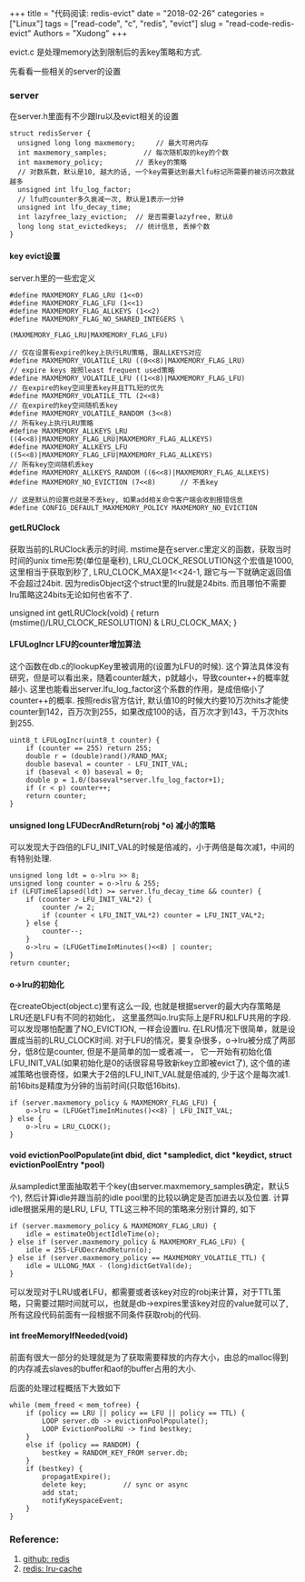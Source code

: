 +++
title = "代码阅读: redis-evict"
date = "2018-02-26"
categories = ["Linux"]
tags = ["read-code", "c", "redis", "evict"]
slug = "read-code-redis-evict"
Authors = "Xudong"
+++


evict.c 是处理memory达到限制后的丢key策略和方式.

先看看一些相关的server的设置

### server
在server.h里面有不少跟lru以及evict相关的设置

    struct redisServer {
      unsigned long long maxmemory;     // 最大可用内存
      int maxmemory_samples;         // 每次随机取的key的个数
      int maxmemory_policy;        // 丢key的策略
      // 对数系数，默认是10, 越大的话, 一个key需要达到最大lfu标记所需要的被访问次数就越多
      unsigned int lfu_log_factor;
      // lfu的counter多久衰减一次, 默认是1表示一分钟
      unsigned int lfu_decay_time;
      int lazyfree_lazy_eviction;  // 是否需要lazyfree, 默认0
      long long stat_evictedkeys;  // 统计信息, 丢掉个数
    }

#### key evict设置
server.h里的一些宏定义

    #define MAXMEMORY_FLAG_LRU (1<<0)
    #define MAXMEMORY_FLAG_LFU (1<<1)
    #define MAXMEMORY_FLAG_ALLKEYS (1<<2)
    #define MAXMEMORY_FLAG_NO_SHARED_INTEGERS \
                                        (MAXMEMORY_FLAG_LRU|MAXMEMORY_FLAG_LFU)

    // 仅在设置有expire的key上执行LRU策略, 跟ALLKEYS对应
    #define MAXMEMORY_VOLATILE_LRU ((0<<8)|MAXMEMORY_FLAG_LRU)
    // expire keys 按照least frequent used策略
    #define MAXMEMORY_VOLATILE_LFU ((1<<8)|MAXMEMORY_FLAG_LFU)
    // 在expire的key空间里丢key并且TTL短的优先
    #define MAXMEMORY_VOLATILE_TTL (2<<8)
    // 在expire的key空间随机丢key
    #define MAXMEMORY_VOLATILE_RANDOM (3<<8)
    // 所有key上执行LRU策略
    #define MAXMEMORY_ALLKEYS_LRU ((4<<8)|MAXMEMORY_FLAG_LRU|MAXMEMORY_FLAG_ALLKEYS)
    #define MAXMEMORY_ALLKEYS_LFU ((5<<8)|MAXMEMORY_FLAG_LFU|MAXMEMORY_FLAG_ALLKEYS)
    // 所有key空间随机丢key
    #define MAXMEMORY_ALLKEYS_RANDOM ((6<<8)|MAXMEMORY_FLAG_ALLKEYS)
    #define MAXMEMORY_NO_EVICTION (7<<8)      // 不丢key

    // 这是默认的设置也就是不丢key, 如果add相关命令客户端会收到报错信息
    #define CONFIG_DEFAULT_MAXMEMORY_POLICY MAXMEMORY_NO_EVICTION


#### getLRUClock
获取当前的LRUClock表示的时间.
mstime是在server.c里定义的函数，获取当时时间的unix time形势(单位是毫秒),
LRU_CLOCK_RESOLUTION这个宏值是1000, 这里相当于获取到秒了, LRU_CLOCK_MAX是1<<24-1, 跟它与一下就确定返回值不会超过24bit.
因为redisObject这个struct里的lru就是24bits. 而且哪怕不需要lru策略这24bits无论如何也省不了.

   unsigned int getLRUClock(void) {
       return (mstime()/LRU_CLOCK_RESOLUTION) & LRU_CLOCK_MAX;
   }

#### LFULogIncr LFU的counter增加算法
这个函数在db.c的lookupKey里被调用的(设置为LFU的时候).
这个算法具体没有研究，但是可以看出来，随着counter越大，p就越小，导致counter++的概率就越小.
这里也能看出server.lfu_log_factor这个系数的作用，是成倍缩小了counter++的概率.
按照redis官方估计, 默认值10的时候大约要10万次hits才能使counter到142，百万次到255，如果改成100的话，百万次才到143，千万次hits到255.

    uint8_t LFULogIncr(uint8_t counter) {
        if (counter == 255) return 255;
        double r = (double)rand()/RAND_MAX;
        double baseval = counter - LFU_INIT_VAL;
        if (baseval < 0) baseval = 0;
        double p = 1.0/(baseval*server.lfu_log_factor+1);
        if (r < p) counter++;
        return counter;
    }

#### unsigned long LFUDecrAndReturn(robj *o) 减小的策略
可以发现大于四倍的LFU_INIT_VAL的时候是倍减的，小于两倍是每次减1，中间的有特别处理.

    unsigned long ldt = o->lru >> 8;
    unsigned long counter = o->lru & 255;
    if (LFUTimeElapsed(ldt) >= server.lfu_decay_time && counter) {
        if (counter > LFU_INIT_VAL*2) {
            counter /= 2;
            if (counter < LFU_INIT_VAL*2) counter = LFU_INIT_VAL*2;
        } else {
            counter--;
        }
        o->lru = (LFUGetTimeInMinutes()<<8) | counter;
    }
    return counter;



#### o->lru的初始化
在createObject(object.c)里有这么一段, 也就是根据server的最大内存策略是LRU还是LFU有不同的初始化，
这里虽然叫o.lru实际上是FRU和LFU共用的字段. 可以发现哪怕配置了NO_EVICTION, 一样会设置lru.
在LRU情况下很简单，就是设置成当前的LRU_CLOCK时间.
对于LFU的情况，要复杂很多，o->lru被分成了两部分，低8位是counter, 但是不是简单的加一或者减一，
它一开始有初始化值LFU_INIT_VAL(如果初始化是0的话很容易导致新key立即被evict了),
这个值的递减策略也很奇怪，如果大于2倍的LFU_INIT_VAL就是倍减的, 少于这个是每次减1.
前16bits是精度为分钟的当前时间(只取低16bits).

    if (server.maxmemory_policy & MAXMEMORY_FLAG_LFU) {
        o->lru = (LFUGetTimeInMinutes()<<8) | LFU_INIT_VAL;
    } else {
        o->lru = LRU_CLOCK();
    }

#### void evictionPoolPopulate(int dbid, dict *sampledict, dict *keydict, struct evictionPoolEntry *pool)
从sampledict里面抽取若干个key(由server.maxmemory_samples确定，默认5个), 然后计算idle并跟当前的idle pool里的比较以确定是否加进去以及位置.
计算idle根据采用的是LRU, LFU, TTL这三种不同的策略来分别计算的, 如下

    if (server.maxmemory_policy & MAXMEMORY_FLAG_LRU) {
        idle = estimateObjectIdleTime(o);
    } else if (server.maxmemory_policy & MAXMEMORY_FLAG_LFU) {
        idle = 255-LFUDecrAndReturn(o);
    } else if (server.maxmemory_policy == MAXMEMORY_VOLATILE_TTL) {
        idle = ULLONG_MAX - (long)dictGetVal(de);
    }

可以发现对于LRU或者LFU，都需要或者该key对应的robj来计算，对于TTL策略，只需要过期时间就可以，也就是db->expires里该key对应的value就可以了, 所有这段代码前面有一段根据不同条件获取robj的代码.

#### int freeMemoryIfNeeded(void)
前面有很大一部分的处理就是为了获取需要释放的内存大小，由总的malloc得到的内存减去slaves的buffer和aof的buffer占用的大小.

后面的处理过程概括下大致如下

    while (mem_freed < mem_tofree) {
        if (policy == LRU || policy == LFU || policy == TTL) {
            LOOP server.db -> evictionPoolPopulate();
            LOOP EvictionPoolLRU -> find bestkey;
        }
        else if (policy == RANDOM) {
            bestkey = RANDOM_KEY_FROM server.db;
        }
        if (bestkey) {
            propagatExpire();
            delete key;         // sync or async
            add stat;
            notifyKeyspaceEvent;
        }
    }


### Reference:
1. [github: redis](https://github.com/antirez/redis/blob/unstable/src/evict.c)
2. [redis: lru-cache](https://redis.io/topics/lru-cache)

